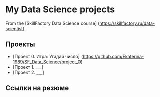 # My Data Science projects

From the [SkillFactory Data Science course] (https://skillfactory.ru/data-scientist).

## Проекты

* [Проект 0. Игра: Угадай число] (https://github.com/Ekaterina-1989/SF_Data_Science/project_0)
* [Проект 1. ___]
* [Проект 2. ___]

## Ссылки на резюме
